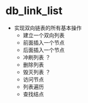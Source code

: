 # db_link_list

* 实现双向链表的所有基本操作
  * 建立一个双向列表
  * 前面插入一个节点
  * 后面插入一个节点
  * 冲刷列表 ？
  * 删除列表
  * 毁灭列表 ？
  * 访问节点
  * 列表遍历
  * 查找结点
  
